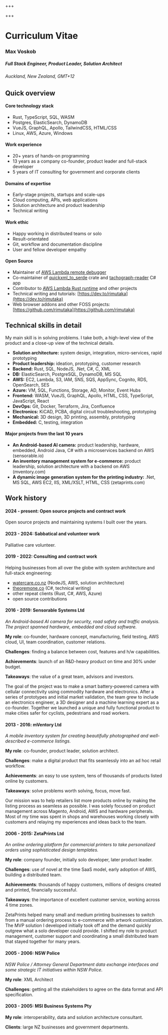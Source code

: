 +++

+++


# Curriculum Vitae

### Max Voskob
##### Full Stack Engineer, Product Leader, Solution Architect
###### Auckland, New Zealand, GMT+12

## Quick overview

#### Core technology stack

* Rust, TypeScript, SQL, WASM 
* Postgres, ElasticSearch, DynamoDB
* VueJS, GraphQL, Apollo, TailwindCSS, HTML/CSS
* Linux, AWS, Azure, Windows

#### Work experience
* 20+ years of hands-on programming
* 13 years as a company co-founder, product leader and full-stack developer
* 5 years of IT consulting for government and corporate clients

#### Domains of expertise
* Early-stage projects, startups and scale-ups
* Cloud computing, APIs, web applications
* Solution architecture and product leadership
* Technical writing

#### Work ethic

* Happy working in distributed teams or solo
* Result-orientated
* Git, workflow and documentation discipline
* User and fellow developer empathy

#### Open Source

* Maintainer of [AWS Lambda remote debugger](https://github.com/rimutaka/lambda-debugger-runtime-emulator)
* Co-maintainer of [quickxml_to_serde](https://github.com/AlecTroemel/quickxml_to_serde) crate and [tachograph-reader](https://github.com/jugglingcats/tachograph-reader) C# app
* Contributor to [AWS Lambda Rust runtime](https://github.com/awslabs/aws-lambda-rust-runtime) and other projects
* Technical writing and tutorials: [https://dev.to/rimutaka](https://dev.to/rimutaka)
* Web browser addons and other FOSS projects: [https://github.com/rimutaka](https://github.com/rimutaka)

## Technical skills in detail

My main skill is in solving problems. I take both, a high-level view of the product and a close-up view of the technical details.

* **Solution architecture:** system design, integration, micro-services, rapid prototyping
* **Product leadership:** ideation, prototyping, customer research 
* **Backend:** Rust, SQL, NodeJS, .Net, C#, C, XML
* **DB:** ElasticSearch, PostgreSQL, DynamoDB, MS SQL
* **AWS:** EC2, Lambda, S3, IAM, SNS, SQS, AppSync, Cognito, RDS, OpenSearch, SES
* **Azure:** VM, SQL, Functions, Storage, AD, Monitor, Event Hubs
* **Frontend:** WASM, VueJS, GraphQL, Apollo, HTML, CSS, TypeScript, JavaScript, React  
* **DevOps:** Git, Docker, Terraform, Jira, Confluence
* **Electronics:** KiCAD, PCBA, digital circuit troubleshooting, prototyping
* **Mechanical:** 3D design, 3D printing, assembly, prototyping
* **Embedded:** C, testing, integration

#### Major projects from the last 10 years

* **An Android-based AI camera:** product leadership, hardware, embedded, Android Java, C# with a microservices backend on AWS (sensorable.io)
* **An inventory management system for e-commerce:** product leadership, solution architecture with a backend on AWS (mventory.com)
* **A dynamic image generation system for the printing industry:** .Net, MS SQL, AWS EC2, IIS, XML/XSLT, HTML, CSS (zetaprints.com)

## Work history

#### **2024 - present**: Open source projects and contract work

Open source projects and maintaining systems I built over the years.

#### **2023 - 2024**: Sabbatical and volunteer work

Palliative care volunteer.

#### **2019 - 2022**: Consulting and contract work

Helping businesses from all over the globe with system architecture and full-stack engineering:
* [watercare.co.nz](https://www.watercare.co.nz/) (NodeJS, AWS, solution architecture)
* [theoremone.co](https://www.theoremone.co/) (C#, technical writing)
* other repeat clients (Rust, C#, AWS, Azure)
* open source contributions

#### **2016 - 2019**: Sensorable Systems Ltd

*An Android-based AI camera for security, road safety and traffic analysis. The project spanned hardware, embedded and cloud software.*

**My role**: co-founder, hardware concept, manufacturing, field testing, AWS cloud, UI, team coordination, customer relations.

**Challenges**: finding a balance between cost, features and h/w capabilities.

**Achievements**: launch of an R&D-heavy product on time and 30% under budget.

**Takeaways**: the value of a great team, advisors and investors.

The goal of the project was to make a smart battery-powered camera with cellular connectivity using commodity hardware and electronics.
After a series of prototypes and initial market validation, the team grew to include an electronics engineer, a 3D designer and a machine learning expert as a co-founder. Together we launched a unique and fully functional product to make cities safer for cyclists, pedestrians and road workers.

#### **2013 - 2016**: mVentory Ltd

*A mobile inventory system for creating beautifully photographed and well-described e-commerce listings.*

**My role**: co-founder, product leader, solution architect.

**Challenges**: make a digital product that fits seamlessly into an ad hoc retail workflow.

**Achievements**: an easy to use system, tens of thousands of products listed online by customers.

**Takeaways**: solve problems worth solving, focus, move fast.

Our mission was to help retailers list more products online by making the listing process as seamless as possible. I was solely focused on product management across Magento, Android, AWS and hardware peripherals. Most of my time was spent in shops and warehouses working
closely with customers and relaying my experiences and ideas back to the team.


#### **2006 - 2015**: ZetaPrints Ltd

*An online ordering platform for commercial printers to take personalized orders using sophisticated design templates.*

**My role**: company founder, initially solo developer, later product leader.

**Challenges**: use of novel at the time SaaS model, early adoption of AWS, building a distributed team.

**Achievements**: thousands of happy customers, millions of designs created and printed, financially successful.

**Takeaways**: the importance of excellent customer service, working across 4 time zones.

ZetaPrints helped many small and medium printing businesses to switch from a manual ordering process to e-commerce with artwork customization. The MVP solution I developed initially took off and the
demand quickly outgrew what a solo developer could provide. I shifted my role to product management, customer support and coordinating a small distributed team that stayed together for many years.

#### **2005 - 2006**: NSW Police

*NSW Police / Attorney General Department data exchange interfaces and some strategic IT initiatives within NSW Police.*

**My role**: XML Architect

**Challenges**: getting all the stakeholders to agree on the data format and API specification.

#### **2003 - 2005**: MSI Business Systems Pty

**My role**: interoperability, data and solution architecture consultant.

**Clients**: large NZ businesses and government departments.
